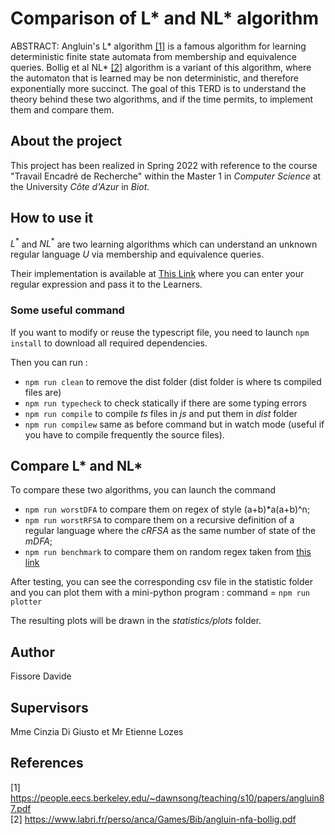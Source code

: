 # Comparison of L* and NL* algorithm 


ABSTRACT:
Angluin's L* algorithm [[1]](#1) is a famous algorithm for learning deterministic finite state automata from
membership and equivalence queries. 
Bollig et al NL* [[2]](#2) algorithm is a variant of this algorithm, where the automaton that is learned may be
non deterministic, and therefore exponentially more succinct. 
The goal of this TERD is to understand the theory behind these two algorithms, and if the time permits,
to implement them and compare them. 

## About the project
This project has been realized in Spring 2022 with reference to the course "Travail Encadré de Recherche" within the Master 1 in *Computer Science* at the University *Côte d'Azur* in *Biot*.

## How to use it 

$L^*$ and $NL^*$ are two learning algorithms which can understand an unknown regular language $U$ via membership and equivalence queries.

Their implementation is available at [This Link](https://fissored.github.io/TER-M1-S2/) where you can enter your regular expression and pass it to the Learners.

### Some useful command
If you want to modify or reuse the typescript file, you need to launch `npm install` to download all required dependencies.

Then you can run :
- `npm run clean` to remove the dist folder (dist folder is where ts compiled files are)
- `npm run typecheck` to check statically if there are some typing errors
- `npm run compile` to compile *ts* files in *js* and put them in *dist* folder
- `npm run compilew` same as before command but in watch mode (useful if you have to compile frequently the source files).

## Compare L* and NL*
To compare these two algorithms, you can launch the command 

- `npm run worstDFA` to compare them on regex of style (a+b)*a(a+b)^n;
- `npm run worstRFSA` to compare them on a recursive definition of a regular language where the *cRFSA* as the same number of state of the *mDFA*;
- `npm run benchmark` to compare them on random regex taken from [this link](https://fissored.github.io/TER-M1-S2/)

After testing, you can see the corresponding csv file in the statistic folder and you can plot them with a mini-python program : command = `npm run plotter`

The resulting plots will be drawn in the *statistics/plots* folder. 

## Author 
Fissore Davide

## Supervisors
Mme Cinzia Di Giusto et Mr Etienne Lozes

## References
<a id="1"> [1] </a>
https://people.eecs.berkeley.edu/~dawnsong/teaching/s10/papers/angluin87.pdf   
<a id="2"> [2] </a>
https://www.labri.fr/perso/anca/Games/Bib/angluin-nfa-bollig.pdf